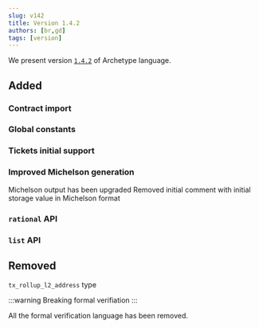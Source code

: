 ```yaml
---
slug: v142
title: Version 1.4.2
authors: [br,gd]
tags: [version]
---
```


We present version [`1.4.2`](/docs/installation) of Archetype language.

## Added

### Contract import

<!--truncate-->

### Global constants

### Tickets initial support

### Improved Michelson generation

Michelson output has been upgraded
Removed initial comment with initial storage value in Michelson format

### `rational` API

### `list` API

## Removed

`tx_rollup_l2_address` type

:::warning
Breaking formal verifiation
:::

All the formal verification language has been removed.